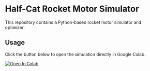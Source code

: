 # Half-Cat Rocket Motor Simulator

This repository contains a Python-based rocket motor simulator and optimizer.

## Usage

Click the button below to open the simulation directly in Google Colab.

[![Open In Colab](https://colab.research.google.com/assets/colab-badge.svg)](https://colab.research.google.com/github/michaelp91-dev/halfcatsim/blob/main/halfcatsim.ipynb)
